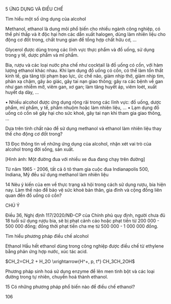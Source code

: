 5 ỨNG DỤNG VÀ ĐIỀU CHẾ

Tìm hiểu một số ứng dụng của alcohol

Methanol, ethanol là dung môi phổ biến cho nhiều ngành công nghiệp, có thể phí thấp và ít độc hại hơn các dẫn xuất halogen, dùng làm nhiên liệu cho động cơ đốt trong, chất trung gian để tổng hợp chất hữu cơ, ...

Glycerol được dùng trong các lĩnh vực thực phẩm và đồ uống, sử dụng trong y tế, dược phẩm và mĩ phẩm.

Bia, rượu và các loại nước pha chế như cocktail là đồ uống có cồn, với hàm lượng ethanol khác nhau.
Khi lạm dụng đồ uống có cồn, có thể làm tổn thất kinh tế, gia tăng tội phạm bạo lực, ức chế não, giảm nhịp thở, giảm nhịp tim, phản xạ chậm, gây ảo giác, gây tai nạn giao thông; gây ra các bệnh về gan như gan nhiễm mỡ, viêm gan, xơ gan; làm tăng huyết áp, viêm loét, xuất huyết dạ dày, ...

• Nhiều alcohol được ứng dụng rộng rãi trong các lĩnh vực: đồ uống, dược phẩm, mĩ phẩm, y tế, phẩm nhuộm hoặc làm nhiên liệu, ...
• Lạm dụng đồ uống có cồn sẽ gây hại cho sức khoẻ, gây tai nạn khi tham gia giao thông, ...

Dựa trên tính chất nào để sử dụng methanol và ethanol làm nhiên liệu thay thế cho động cơ đốt trong?

13 Đọc thông tin về những ứng dụng của alcohol, nhận xét vai trò của alcohol trong đời sống, sản xuất.

[Hình ảnh: Một đường đua với nhiều xe đua đang chạy trên đường]

Từ năm 1965 - 2006, tất cả ô tô tham gia cuộc đua Indianapolis 500, Indiana, Mỹ đều sử dụng methanol làm nhiên liệu

14 Nêu ý kiến của em về thực trạng xã hội trong cách sử dụng rượu, bia hiện nay. Làm thế nào để bảo vệ sức khoẻ bản thân, gia đình và cộng đồng liên quan đến đồ uống có cồn?

CHÚ Ý

Điều 36, Nghị định 117/2020/NĐ-CP của Chính phủ quy định, người chưa đủ 18 tuổi sử dụng rượu bia, sẽ bị phạt cảnh cáo hoặc phạt tiền từ 200 000 - 500 000 đồng; đồng thời phạt tiền cha mẹ từ 500 000 - 1 000 000 đồng.

Tìm hiểu phương pháp điều chế alcohol

Ethanol
Hầu hết ethanol dùng trong công nghiệp được điều chế từ ethylene bằng phản ứng hợp nước, xúc tác acid.

$CH_2=CH_2 + H_2O \xrightarrow{H^+, p, t°} CH_3CH_2OH$

Phương pháp sinh hoá sử dụng enzyme để lên men tinh bột và các loại đường trong tự nhiên, chuyển hoá thành ethanol.

15 Có những phương pháp phổ biến nào để điều chế ethanol?

106